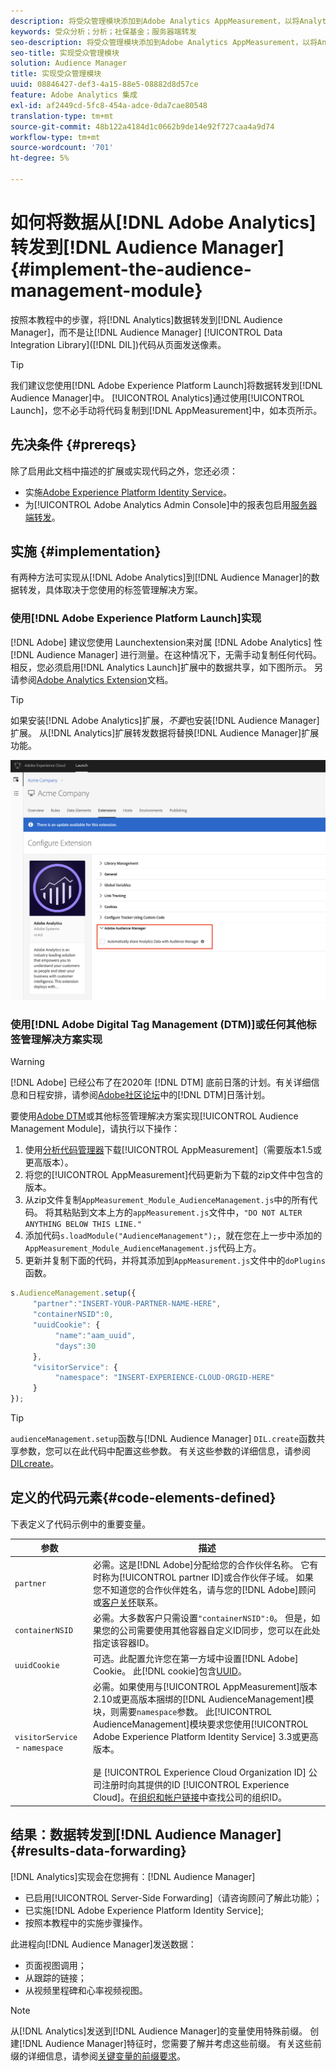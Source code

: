 ```yaml
---
description: 将受众管理模块添加到Adobe Analytics AppMeasurement，以将Analytics数据转发到Audience Manager，而不是让Audience ManagerData Integration Library(DIL)代码从页面发送像素。
keywords: 受众分析；分析；社保基金；服务器端转发
seo-description: 将受众管理模块添加到Adobe Analytics AppMeasurement，以将Analytics数据转发到Audience Manager，而不是让Audience ManagerData Integration Library(DIL)代码从页面发送像素。
seo-title: 实现受众管理模块
solution: Audience Manager
title: 实现受众管理模块
uuid: 08846427-def3-4a15-88e5-08882d8d57ce
feature: Adobe Analytics 集成
exl-id: af2449cd-5fc8-454a-adce-0da7cae80548
translation-type: tm+mt
source-git-commit: 48b122a4184d1c0662b9de14e92f727caa4a9d74
workflow-type: tm+mt
source-wordcount: '701'
ht-degree: 5%

---
```


# 如何将数据从[!DNL Adobe Analytics]转发到[!DNL Audience Manager] {#implement-the-audience-management-module}

按照本教程中的步骤，将[!DNL Analytics]数据转发到[!DNL Audience Manager]，而不是让[!DNL Audience Manager] [!UICONTROL Data Integration Library]([!DNL DIL])代码从页面发送像素。

>[!TIP]
>
>我们建议您使用[!DNL Adobe Experience Platform Launch]将数据转发到[!DNL Audience Manager]中。 [!UICONTROL Analytics]通过使用[!UICONTROL Launch]，您不必手动将代码复制到[!DNL AppMeasurement]中，如本页所示。

## 先决条件 {#prereqs}

除了启用此文档中描述的扩展或实现代码之外，您还必须：

* 实施[Adobe Experience Platform Identity Service](https://docs.adobe.com/content/help/zh-Hans/id-service/using/home.html)。
* 为[!UICONTROL Adobe Analytics Admin Console]中的报表包启用[服务器端转发](https://docs.adobe.com/help/en/analytics/admin/admin-tools/server-side-forwarding/ssf.html)。

## 实施 {#implementation}

有两种方法可实现从[!DNL Adobe Analytics]到[!DNL Audience Manager]的数据转发，具体取决于您使用的标签管理解决方案。

### 使用[!DNL Adobe Experience Platform Launch]实现

[!DNL Adobe] 建议您使用 [](https://docs.adobe.com/content/help/en/launch/using/overview.html) Launchextension来对属 [!DNL Adobe Analytics] 性 [!DNL Audience Manager] 进行测量。在这种情况下，无需手动复制任何代码。 相反，您必须启用[!DNL Analytics Launch]扩展中的数据共享，如下图所示。 另请参阅[Adobe Analytics Extension](https://docs.adobe.com/content/help/en/launch/using/extensions-ref/adobe-extension/analytics-extension/overview.html#adobe-audience-manager)文档。

>[!TIP]
>
>如果安装[!DNL Adobe Analytics]扩展，*不要*&#x200B;也安装[!DNL Audience Manager]扩展。 从[!DNL Analytics]扩展转发数据将替换[!DNL Audience Manager]扩展功能。

![如何启用从Adobe Analytics扩展到Audience Manager的数据共享](/help/using/integration/assets/analytics-to-aam.png)

### 使用[!DNL Adobe Digital Tag Management (DTM)]或任何其他标签管理解决方案实现

>[!WARNING]
>
>[!DNL Adobe] 已经公布了在2020年 [!DNL DTM] 底前日落的计划。有关详细信息和日程安排，请参阅[Adobe社区论坛](https://forums.adobe.com/community/experience-cloud/platform/launch/blog/2018/10/05/dtm-plans-for-a-sunset)中的[!DNL DTM]日落计划。

要使用[Adobe DTM](https://docs.adobe.com/content/help/zh-Hans/dtm/using/dtm-home.html)或其他标签管理解决方案实现[!UICONTROL Audience Management Module]，请执行以下操作：

1. 使用[分析代码管理器](https://docs.adobe.com/content/help/zh-Hans/analytics/admin/admin-tools/code-manager-admin.html)下载[!UICONTROL AppMeasurement]（需要版本1.5或更高版本）。
1. 将您的[!UICONTROL AppMeasurement]代码更新为下载的zip文件中包含的版本。
1. 从zip文件复制`AppMeasurement_Module_AudienceManagement.js`中的所有代码。 将其粘贴到文本上方的`appMeasurement.js`文件中，`"DO NOT ALTER ANYTHING BELOW THIS LINE."`
1. 添加代码`s.loadModule("AudienceManagement");`，就在您在上一步中添加的`AppMeasurement_Module_AudienceManagement.js`代码上方。
1. 更新并复制下面的代码，并将其添加到`AppMeasurement.js`文件中的`doPlugins`函数。

```js
s.AudienceManagement.setup({ 
     "partner":"INSERT-YOUR-PARTNER-NAME-HERE", 
     "containerNSID":0, 
     "uuidCookie": { 
          "name":"aam_uuid", 
          "days":30
     },
     "visitorService": {
          "namespace": "INSERT-EXPERIENCE-CLOUD-ORGID-HERE" 
     } 
});
```

>[!TIP]
>
>`audienceManagement.setup`函数与[!DNL Audience Manager] `DIL.create`函数共享参数，您可以在此代码中配置这些参数。 有关这些参数的详细信息，请参阅[DILcreate](../../dil/dil-class-overview/dil-create.md#dil-create)。

## 定义的代码元素{#code-elements-defined}

下表定义了代码示例中的重要变量。

| 参数 | 描述 |
|--- |--- |
| `partner` | 必需。这是[!DNL Adobe]分配给您的合作伙伴名称。 它有时称为[!UICONTROL partner ID]或合作伙伴子域。  如果您不知道您的合作伙伴姓名，请与您的[!DNL Adobe]顾问或[客户关怀](https://helpx.adobe.com/cn/marketing-cloud/contact-support.html)联系。 |
| `containerNSID` | 必需。大多数客户只需设置`"containerNSID":0`。 但是，如果您的公司需要使用其他容器自定义ID同步，您可以在此处指定该容器ID。 |
| `uuidCookie` | 可选。此配置允许您在第一方域中设置[!DNL Adobe] Cookie。 此[!DNL cookie]包含[UUID](../../reference/ids-in-aam.md)。 |
| `visitorService` - `namespace` | 必需。如果使用与[!UICONTROL AppMeasurement]版本2.10或更高版本捆绑的[!DNL AudienceManagement]模块，则需要`namespace`参数。 此[!UICONTROL AudienceManagement]模块要求您使用[!UICONTROL Adobe Experience Platform Identity Service] 3.3或更高版本。 <br><br>是 [!UICONTROL Experience Cloud Organization ID] 公司注册时向其提供的ID  [!UICONTROL Experience Cloud]。在[组织和帐户链接](https://docs.adobe.com/content/help/en/core-services/interface/manage-users-and-products/organizations.html)中查找公司的组织ID。 |

## 结果：数据转发到[!DNL Audience Manager] {#results-data-forwarding}

[!DNL Analytics]实现会在您拥有：[!DNL Audience Manager]

* 已启用[!UICONTROL Server-Side Forwarding]（请咨询顾问了解此功能）；
* 已实施[!DNL Adobe Experience Platform Identity Service];
* 按照本教程中的实施步骤操作。

此进程向[!DNL Audience Manager]发送数据：

* 页面视图调用；
* 从跟踪的链接；
* 从视频里程碑和心率视频视图。

>[!NOTE]
>
>从[!DNL Analytics]发送到[!DNL Audience Manager]的变量使用特殊前缀。 创建[!DNL Audience Manager]特征时，您需要了解并考虑这些前缀。 有关这些前缀的详细信息，请参阅[关键变量的前缀要求](../../features/traits/trait-variable-prefixes.md)。
